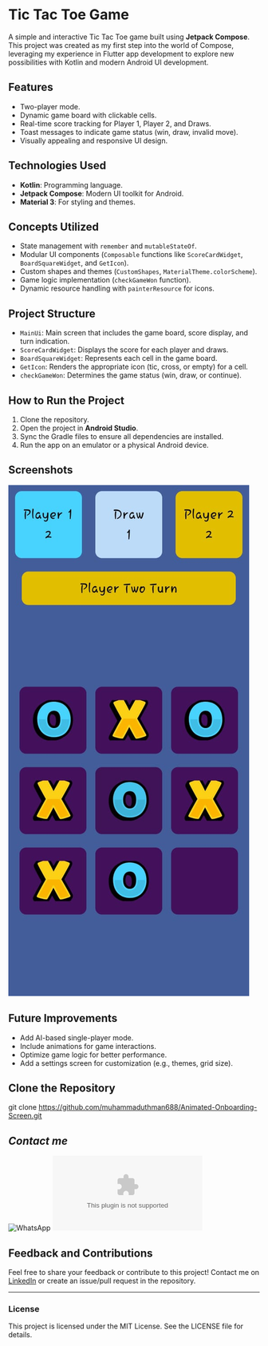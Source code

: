 # Tic Tac Toe Game

A simple and interactive Tic Tac Toe game built using **Jetpack Compose**. This project was created as my first step into the world of Compose, leveraging my experience in Flutter app development to explore new possibilities with Kotlin and modern Android UI development.

## Features
- Two-player mode.
- Dynamic game board with clickable cells.
- Real-time score tracking for Player 1, Player 2, and Draws.
- Toast messages to indicate game status (win, draw, invalid move).
- Visually appealing and responsive UI design.

## Technologies Used
- **Kotlin**: Programming language.
- **Jetpack Compose**: Modern UI toolkit for Android.
- **Material 3**: For styling and themes.

## Concepts Utilized
- State management with `remember` and `mutableStateOf`.
- Modular UI components (`Composable` functions like `ScoreCardWidget`, `BoardSquareWidget`, and `GetIcon`).
- Custom shapes and themes (`CustomShapes`, `MaterialTheme.colorScheme`).
- Game logic implementation (`checkGameWon` function).
- Dynamic resource handling with `painterResource` for icons.

## Project Structure
- `MainUi`: Main screen that includes the game board, score display, and turn indication.
- `ScoreCardWidget`: Displays the score for each player and draws.
- `BoardSquareWidget`: Represents each cell in the game board.
- `GetIcon`: Renders the appropriate icon (tic, cross, or empty) for a cell.
- `checkGameWon`: Determines the game status (win, draw, or continue).

## How to Run the Project
1. Clone the repository.
2. Open the project in **Android Studio**.
3. Sync the Gradle files to ensure all dependencies are installed.
4. Run the app on an emulator or a physical Android device.

## Screenshots
![Screenshot 1](screenshots/tic_tac_ss.jpeg)

## Future Improvements
- Add AI-based single-player mode.
- Include animations for game interactions.
- Optimize game logic for better performance.
- Add a settings screen for customization (e.g., themes, grid size).

## Clone the Repository
   git clone https://github.com/muhammaduthman688/Animated-Onboarding-Screen.git

## *Contact me*
![WhatsApp](https://wa.me/923025865872) ![Gmail](mailto:studyrehman30123@gmail.com)

## Feedback and Contributions
Feel free to share your feedback or contribute to this project! Contact me on [LinkedIn](https://www.linkedin.com) or create an issue/pull request in the repository.

---

### License
This project is licensed under the MIT License. See the LICENSE file for details.
